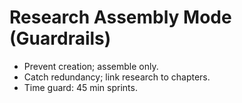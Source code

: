 # Research Assembly Mode (Guardrails)
- Prevent creation; assemble only.
- Catch redundancy; link research to chapters.
- Time guard: 45 min sprints.

